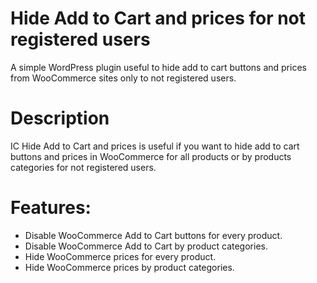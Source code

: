 # Hide Add to Cart and prices for not registered users
A simple WordPress plugin useful to hide add to cart buttons and prices from WooCommerce sites only to not registered users.
# Description
IC Hide Add to Cart and prices is useful if you want to hide add to cart buttons and prices in WooCommerce for all products or by products categories for not registered users.  

# Features:
* Disable WooCommerce Add to Cart buttons for every product.
* Disable WooCommerce Add to Cart by product categories.
* Hide WooCommerce prices for every product.
* Hide WooCommerce prices by product categories.

